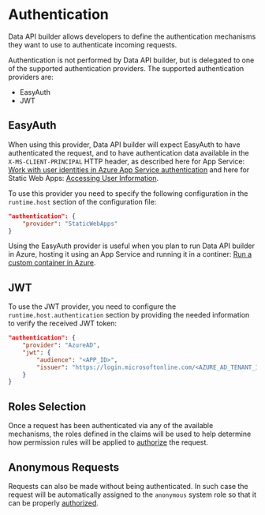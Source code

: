 # Authentication

Data API builder allows developers to define the authentication mechanisms they want to use to authenticate incoming requests.

Authentication is not performed by Data API builder, but is delegated to one of the supported authentication providers. The supported authentication providers are:

- EasyAuth
- JWT

## EasyAuth

When using this provider, Data API builder will expect EasyAuth to have authenticated the request, and to have authentication data available in the `X-MS-CLIENT-PRINCIPAL` HTTP header, as described here for App Service: [Work with user identities in Azure App Service authentication](https://docs.microsoft.com/en-us/azure/app-service/configure-authentication-user-identities) and here for Static Web Apps: [Accessing User Information](https://docs.microsoft.com/azure/static-web-apps/user-information?tabs=csharp).

To use this provider you need to specify the following configuration in the `runtime.host` section of the configuration file:

```json
"authentication": {
    "provider": "StaticWebApps"
}
```

Using the EasyAuth provider is useful when you plan to run Data API builder in Azure, hosting it using an App Service and running it in a continer: [Run a custom container in Azure](https://docs.microsoft.com/en-us/azure/app-service/quickstart-custom-container?tabs=dotnet&pivots=container-linux-vscode).

## JWT

To use the JWT provider, you need to configure the `runtime.host.authentication` section by providing the needed information to verify the received JWT token:

```json
"authentication": {
    "provider": "AzureAD",
    "jwt": {
        "audience": "<APP_ID>",
        "issuer": "https://login.microsoftonline.com/<AZURE_AD_TENANT_ID>/v2.0"
    }
}
```

## Roles Selection

Once a request has been authenticated via any of the available mechanisms, the roles defined in the claims will be used to help determine how permission rules will be applied to [authorize](./authorization.md) the request.

## Anonymous Requests

Requests can also be made without being authenticated. In such case the request will be automatically assigned to the `anonymous` system role so that it can be properly [authorized](./authorization.md).

